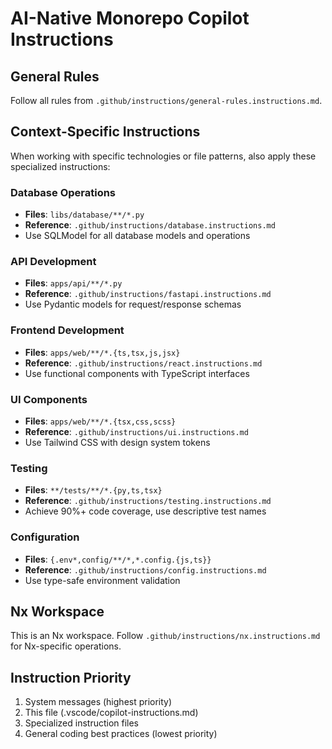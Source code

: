 # AI-Native Monorepo Copilot Instructions

## General Rules

Follow all rules from `.github/instructions/general-rules.instructions.md`.

## Context-Specific Instructions

When working with specific technologies or file patterns, also apply these specialized instructions:

### Database Operations

- **Files**: `libs/database/**/*.py`
- **Reference**: `.github/instructions/database.instructions.md`
- Use SQLModel for all database models and operations

### API Development

- **Files**: `apps/api/**/*.py`
- **Reference**: `.github/instructions/fastapi.instructions.md`
- Use Pydantic models for request/response schemas

### Frontend Development

- **Files**: `apps/web/**/*.{ts,tsx,js,jsx}`
- **Reference**: `.github/instructions/react.instructions.md`
- Use functional components with TypeScript interfaces

### UI Components

- **Files**: `apps/web/**/*.{tsx,css,scss}`
- **Reference**: `.github/instructions/ui.instructions.md`
- Use Tailwind CSS with design system tokens

### Testing

- **Files**: `**/tests/**/*.{py,ts,tsx}`
- **Reference**: `.github/instructions/testing.instructions.md`
- Achieve 90%+ code coverage, use descriptive test names

### Configuration

- **Files**: `{.env*,config/**/*,*.config.{js,ts}}`
- **Reference**: `.github/instructions/config.instructions.md`
- Use type-safe environment validation

## Nx Workspace

This is an Nx workspace. Follow `.github/instructions/nx.instructions.md` for Nx-specific operations.

## Instruction Priority

1. System messages (highest priority)
2. This file (.vscode/copilot-instructions.md)
3. Specialized instruction files
4. General coding best practices (lowest priority)
